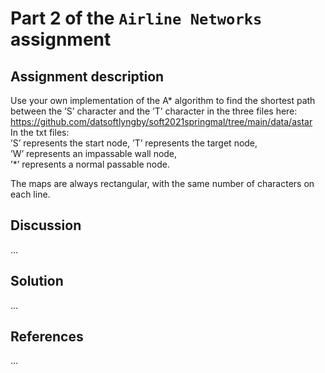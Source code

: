 # Part 2 of the `Airline Networks` assignment


## Assignment description
Use your own implementation of the A* algorithm to find the shortest path between
the ’S’ character and the ’T’ character in the three files here: 
https://github.com/datsoftlyngby/soft2021springmal/tree/main/data/astar  
In the txt files:  
’S’ represents the start node, 
’T’ represents the target node,  
’W’ represents an impassable wall node,  
’*’ represents a normal passable node.  

The maps are always rectangular, with the same number of characters
on each line.
## Discussion
...

## Solution
...

## References
...
